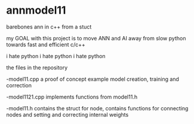 # annmodel11
barebones ann in c++ from a stuct

my GOAL with this project is to move ANN and AI away from slow python towards fast and efficient c/c++

i hate python i hate python i hate python

the files in the repository

-model11.cpp  a proof of concept example model creation, training and correction

-model1121.cpp implements functions from model11.h

-model11.h    contains the struct for node, contains functions for connecting nodes and setting and correcting internal weights
